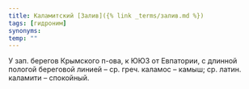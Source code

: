 ```yaml
---
title: Каламитский [Залив]({% link _terms/залив.md %})
tags: [гидроним]
synonyms:
temp: ""
---
```


У зап. берегов Крымского п-ова, к ЮЮЗ от Евпатории, с длинной пологой береговой
линией – ср. греч. каламос – камыш; ср. латин. каламити – спокойный.
